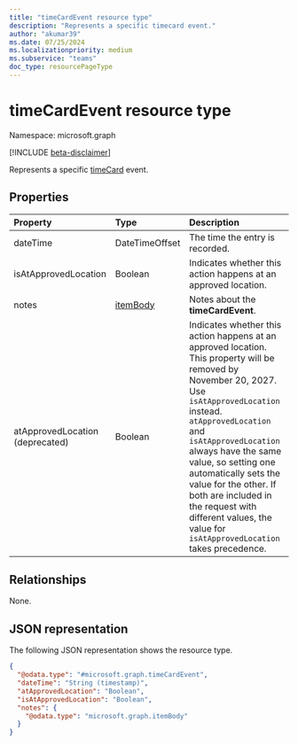 ```yaml
---
title: "timeCardEvent resource type"
description: "Represents a specific timecard event."
author: "akumar39"
ms.date: 07/25/2024
ms.localizationpriority: medium
ms.subservice: "teams"
doc_type: resourcePageType
---
```


# timeCardEvent resource type

Namespace: microsoft.graph

[!INCLUDE [beta-disclaimer](../../includes/beta-disclaimer.md)]

Represents a specific [timeCard](timecard.md) event.

## Properties
|Property|Type|Description|
|:---|:---|:---|
|dateTime|DateTimeOffset|The time the entry is recorded.|
|isAtApprovedLocation|Boolean|Indicates whether this action happens at an approved location.|
|notes|[itemBody](itembody.md)|Notes about the **timeCardEvent**.|
|atApprovedLocation (deprecated)|Boolean|Indicates whether this action happens at an approved location. This property will be removed by November 20, 2027. Use `isAtApprovedLocation` instead. `atApprovedLocation` and `isAtApprovedLocation` always have the same value, so setting one automatically sets the value for the other. If both are included in the request with different values, the value for `isAtApprovedLocation` takes precedence.|

## Relationships

None.

## JSON representation

The following JSON representation shows the resource type.

<!-- {
  "blockType": "resource",
  "keyProperty": "id",
  "@odata.type": "microsoft.graph.timeCardEvent"
}-->
```json
{
  "@odata.type": "#microsoft.graph.timeCardEvent",
  "dateTime": "String (timestamp)",
  "atApprovedLocation": "Boolean",
  "isAtApprovedLocation": "Boolean",
  "notes": {
    "@odata.type": "microsoft.graph.itemBody"
  }
}
```


<!-- uuid: 8fcb5dbc-d5aa-4681-8e31-b001d5168d79
2015-10-25 14:57:30 UTC -->
<!--
{
  "type": "#page.annotation",
  "description": "timeCardEvent resource",
  "keywords": "",
  "section": "documentation",
  "tocPath": "",
  "suppressions": []
}
-->
